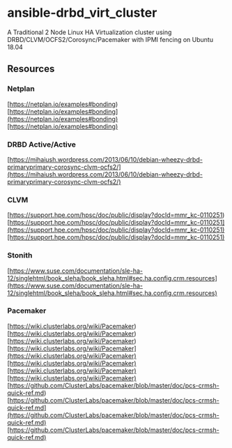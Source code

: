 # ansible-drbd_virt_cluster

A Traditional 2 Node Linux HA Virtualization cluster using DRBD/CLVM/OCFS2/Corosync/Pacemaker with IPMI fencing on Ubuntu 18.04

## Resources
### Netplan
[https://netplan.io/examples#bonding)[https://netplan.io/examples#bonding](https://netplan.io/examples#bonding)[https://netplan.io/examples#bonding)

### DRBD Active/Active

[https://mihaiush.wordpress.com/2013/06/10/debian-wheezy-drbd-primaryprimary-corosync-clvm-ocfs2/](https://mihaiush.wordpress.com/2013/06/10/debian-wheezy-drbd-primaryprimary-corosync-clvm-ocfs2/)

### CLVM

[https://support.hpe.com/hpsc/doc/public/display?docId=mmr_kc-0110251)[https://support.hpe.com/hpsc/doc/public/display?docId=mmr_kc-0110251](https://support.hpe.com/hpsc/doc/public/display?docId=mmr_kc-0110251)[https://support.hpe.com/hpsc/doc/public/display?docId=mmr_kc-0110251)

### Stonith

[https://www.suse.com/documentation/sle-ha-12/singlehtml/book_sleha/book_sleha.html#sec.ha.config.crm.resources](https://www.suse.com/documentation/sle-ha-12/singlehtml/book_sleha/book_sleha.html#sec.ha.config.crm.resources)

### Pacemaker

[https://wiki.clusterlabs.org/wiki/Pacemaker)[https://wiki.clusterlabs.org/wiki/Pacemaker)[https://wiki.clusterlabs.org/wiki/Pacemaker)[https://wiki.clusterlabs.org/wiki/Pacemaker](https://wiki.clusterlabs.org/wiki/Pacemaker)[https://wiki.clusterlabs.org/wiki/Pacemaker)[https://wiki.clusterlabs.org/wiki/Pacemaker)[https://wiki.clusterlabs.org/wiki/Pacemaker)
[https://github.com/ClusterLabs/pacemaker/blob/master/doc/pcs-crmsh-quick-ref.md)[https://github.com/ClusterLabs/pacemaker/blob/master/doc/pcs-crmsh-quick-ref.md](https://github.com/ClusterLabs/pacemaker/blob/master/doc/pcs-crmsh-quick-ref.md)[https://github.com/ClusterLabs/pacemaker/blob/master/doc/pcs-crmsh-quick-ref.md)
